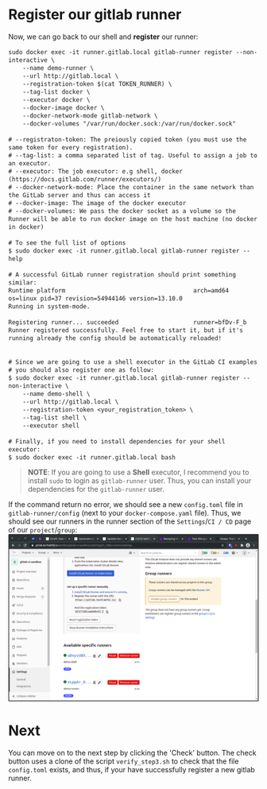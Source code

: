 # Register our gitlab runner

Now, we can go back to our shell and **register** our runner:

```shell
sudo docker exec -it runner.gitlab.local gitlab-runner register --non-interactive \
    --name demo-runner \
    --url http://gitlab.local \
    --registration-token $(cat TOKEN_RUNNER) \
    --tag-list docker \
    --executor docker \
    --docker-image docker \
    --docker-network-mode gitlab-network \
    --docker-volumes "/var/run/docker.sock:/var/run/docker.sock"

# --registraton-token: The preiously copied token (you must use the same token for every registration).
# --tag-list: a comma separated list of tag. Useful to assign a job to an executor.
# --executor: The job executor: e.g shell, docker (https://docs.gitlab.com/runner/executors/)
# --docker-network-mode: Place the container in the same network than the GitLab server and thus can access it
# --docker-image: The image of the docker executor
# --docker-volumes: We pass the docker socket as a volume so the Runner will be able to run docker image on the host machine (no docker in docker)

# To see the full list of options
$ sudo docker exec -it runner.gitlab.local gitlab-runner register --help

# A successful GitLab runner registration should print something similar:
Runtime platform                                    arch=amd64 os=linux pid=37 revision=54944146 version=13.10.0
Running in system-mode.                            
                                                   
Registering runner... succeeded                     runner=bfDv-F_b
Runner registered successfully. Feel free to start it, but if it's running already the config should be automatically reloaded! 


# Since we are going to use a shell executor in the GitLab CI examples
# you should also register one as follow:
$ sudo docker exec -it runner.gitlab.local gitlab-runner register --non-interactive \
	--name demo-shell \
	--url http://gitlab.local \
	--registration-token <your_registration_token> \
	--tag-list shell \
	--executor shell

# Finally, if you need to install dependencies for your shell executor:
$ sudo docker exec -it runner.gitlab.local bash
```

> **NOTE**: If you are going to use a **Shell** executor, I recommend you to install `sudo` to login as `gitlab-runner` user. 
> Thus, you can install your dependencies for the `gitlab-runner` user.


If the command return no error, we should see a new `config.toml` file in `gitlab-runner/config` (next to your `docker-compose.yaml` file). 
Thus, we should see our runners in the runner section of the `Settings`/`CI / CD` page of our `project`/`group`:
![Scan results](../img/repo-settings-ci-cd-runners-page-2.png)

# Next
You can move on to the next step by clicking the 'Check' button.
The check button uses a clone of the script `verify_step3.sh` to check that the file `config.toml` exists, and thus, if your have successfully register a new gitlab runner.



